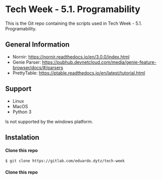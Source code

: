 # Tech Week - 5.1. Programability

This is the Git repo containing the scripts used in Tech Week - 5.1. Programability.

## General Information

- Nornir: https://nornir.readthedocs.io/en/3.0.0/index.html
- Genie Parser: https://pubhub.devnetcloud.com/media/genie-feature-browser/docs/#/parsers
- PrettyTable: https://ptable.readthedocs.io/en/latest/tutorial.html

## Support

- Linux
- MacOS
- Python 3

Is not supported by the windows platform.


## Instalation

#### Clone this repo

```
$ git clone https://gitlab.com/eduardo.dytz/tech-week
```

#### Clone this repo